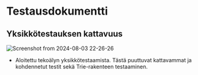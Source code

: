 # Testausdokumentti

## Yksikkötestauksen kattavuus

![Screenshot from 2024-08-03 22-26-26](https://github.com/user-attachments/assets/78dcf44f-05a0-4e44-90c8-881dc772b5ed)

- Aloitettu tekoälyn yksikkötestaamista. Tästä puuttuvat kattavammat ja kohdennetut testit sekä Trie-rakenteen testaaminen.
